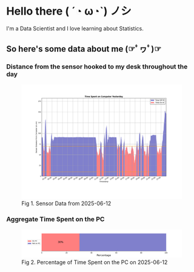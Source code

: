 
# Hello there ( ´◔ ω◔`) ノシ

I'm a Data Scientist and I love learning about Statistics.

## So here's some data about me (☞ﾟヮﾟ)☞


### Distance from the sensor hooked to my desk throughout the day
<figure>
  <picture>
    <source media="(prefers-color-scheme: dark)" srcset="Pi/readme/graphs/lineplot/dark-plot-2025-06-12.png">
    <source media="(prefers-color-scheme: light)" srcset="Pi/readme/graphs/lineplot/light-plot-2025-06-12.png">
    <img alt="Shows a black logo in light color mode and a white one in dark color mode." src="Pi/readme/graphs/lineplot/light-plot-2025-06-12.png">
  </picture>
  <figcaption>Fig 1. Sensor Data from 2025-06-12</figcaption>
</figure>



### Aggregate Time Spent on the PC
<figure>
  <picture>
    <source media="(prefers-color-scheme: dark)" srcset="Pi/readme/graphs/barplot/dark-plot-2025-06-12.png">
    <source media="(prefers-color-scheme: light)" srcset="Pi/readme/graphs/barplot/light-plot-2025-06-12.png">
    <img alt="Shows a black logo in light color mode and a white one in dark color mode." src="Pi/readme/graphs/barplot/light-plot-2025-06-12.png">
  </picture>
  <figcaption>Fig 2. Percentage of Time Spent on the PC on 2025-06-12</figcaption>
</figure>
